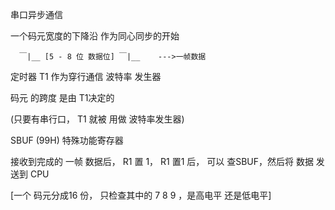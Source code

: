 串口异步通信

一个码元宽度的下降沿 作为同心同步的开始




      ￣|__ [5 - 8 位 数据位] ￣|__    --->一帧数据


定时器 T1 作为穿行通信 波特率 发生器

码元 的跨度 是由 T1决定的 

(只要有串行口， T1 就被 用做 波特率发生器)




SBUF (99H)  特殊功能寄存器

接收到完成的 一帧 数据后， R1 置 1， R1 置1 后， 可以 查SBUF，然后将 数据 发送到 CPU



[一个 码元分成16 份， 只检查其中的 7 8 9 ，是高电平 还是低电平]


